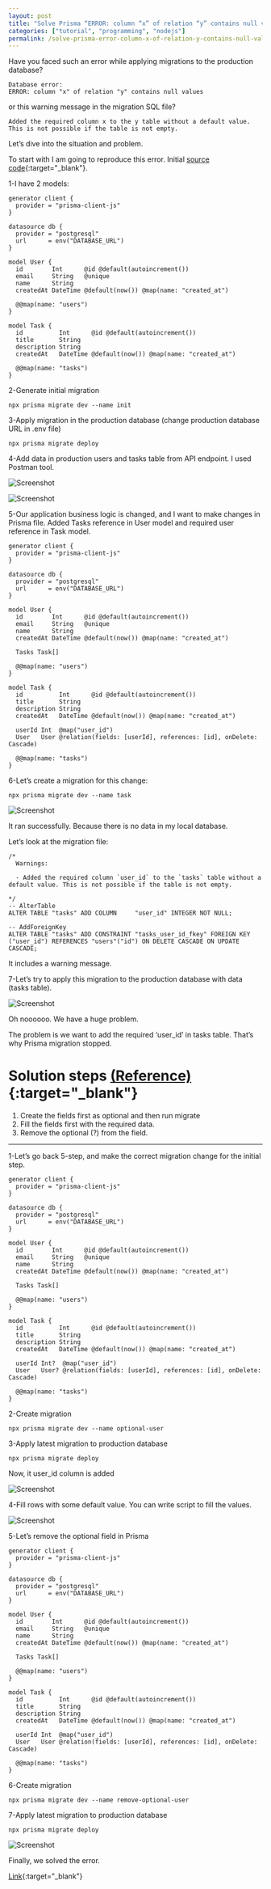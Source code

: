 ```yaml
---
layout: post
title: "Solve Prisma “ERROR: column “x” of relation “y” contains null values”"
categories: ["tutorial", "programming", "nodejs"]
permalink: /solve-prisma-error-column-x-of-relation-y-contains-null-values
---
```


Have you faced such an error while applying migrations to the production database?

```
Database error:
ERROR: column "x" of relation "y" contains null values
```

or this warning message in the migration SQL file?

```
Added the required column x to the y table without a default value. This is not possible if the table is not empty.
```

Let’s dive into the situation and problem.

To start with I am going to reproduce this error. Initial [source code](https://github.com/nodirshox/nestjs-prisma-starter){:target="_blank"}.

1-I have 2 models:

```
generator client {
  provider = "prisma-client-js"
}

datasource db {
  provider = "postgresql"
  url      = env("DATABASE_URL")
}

model User {
  id        Int      @id @default(autoincrement())
  email     String   @unique
  name      String
  createdAt DateTime @default(now()) @map(name: "created_at")

  @@map(name: "users")
}

model Task {
  id          Int      @id @default(autoincrement())
  title       String
  description String
  createdAt   DateTime @default(now()) @map(name: "created_at")

  @@map(name: "tasks")
}
```

2-Generate initial migration

```
npx prisma migrate dev --name init
```

3-Apply migration in the production database (change production database URL in .env file)

```
npx prisma migrate deploy
```

4-Add data in production users and tasks table from API endpoint. I used Postman tool.

![Screenshot](/assets/2023-04-23-prisma-error/prisma-1.jpg)

![Screenshot](/assets/2023-04-23-prisma-error/prisma-2.jpg)

5-Our application business logic is changed, and I want to make changes in Prisma file. Added Tasks reference in User model and required user reference in Task model.

```
generator client {
  provider = "prisma-client-js"
}

datasource db {
  provider = "postgresql"
  url      = env("DATABASE_URL")
}

model User {
  id        Int      @id @default(autoincrement())
  email     String   @unique
  name      String
  createdAt DateTime @default(now()) @map(name: "created_at")

  Tasks Task[]

  @@map(name: "users")
}

model Task {
  id          Int      @id @default(autoincrement())
  title       String
  description String
  createdAt   DateTime @default(now()) @map(name: "created_at")

  userId Int  @map("user_id")
  User   User @relation(fields: [userId], references: [id], onDelete: Cascade)

  @@map(name: "tasks")
}
```

6-Let’s create a migration for this change:

```
npx prisma migrate dev --name task
```

![Screenshot](/assets/2023-04-23-prisma-error/prisma-3.jpg)

It ran successfully. Because there is no data in my local database.

Let’s look at the migration file:

```
/*
  Warnings:

  - Added the required column `user_id` to the `tasks` table without a default value. This is not possible if the table is not empty.

*/
-- AlterTable
ALTER TABLE "tasks" ADD COLUMN     "user_id" INTEGER NOT NULL;

-- AddForeignKey
ALTER TABLE "tasks" ADD CONSTRAINT "tasks_user_id_fkey" FOREIGN KEY ("user_id") REFERENCES "users"("id") ON DELETE CASCADE ON UPDATE CASCADE;
```

It includes a warning message.

7-Let’s try to apply this migration to the production database with data (tasks table).

![Screenshot](/assets/2023-04-23-prisma-error/prisma-4.jpg)

Oh noooooo. We have a huge problem.

The problem is we want to add the required ‘user_id’ in tasks table. That’s why Prisma migration stopped.

# Solution steps [(Reference)](https://stackoverflow.com/a/67868930/10702502){:target="_blank"}

1. Create the fields first as optional and then run migrate
2. Fill the fields first with the required data.
3. Remove the optional (?) from the field.

---

1-Let’s go back 5-step, and make the correct migration change for the initial step.

```
generator client {
  provider = "prisma-client-js"
}

datasource db {
  provider = "postgresql"
  url      = env("DATABASE_URL")
}

model User {
  id        Int      @id @default(autoincrement())
  email     String   @unique
  name      String
  createdAt DateTime @default(now()) @map(name: "created_at")

  Tasks Task[]

  @@map(name: "users")
}

model Task {
  id          Int      @id @default(autoincrement())
  title       String
  description String
  createdAt   DateTime @default(now()) @map(name: "created_at")

  userId Int?  @map("user_id")
  User   User? @relation(fields: [userId], references: [id], onDelete: Cascade)

  @@map(name: "tasks")
}
```

2-Create migration

```
npx prisma migrate dev --name optional-user
```

3-Apply latest migration to production database

```
npx prisma migrate deploy
```

Now, it user_id column is added

![Screenshot](/assets/2023-04-23-prisma-error/prisma-5.jpg)

4-Fill rows with some default value. You can write script to fill the values.

![Screenshot](/assets/2023-04-23-prisma-error/prisma-6.jpg)

5-Let’s remove the optional field in Prisma

```
generator client {
  provider = "prisma-client-js"
}

datasource db {
  provider = "postgresql"
  url      = env("DATABASE_URL")
}

model User {
  id        Int      @id @default(autoincrement())
  email     String   @unique
  name      String
  createdAt DateTime @default(now()) @map(name: "created_at")

  Tasks Task[]

  @@map(name: "users")
}

model Task {
  id          Int      @id @default(autoincrement())
  title       String
  description String
  createdAt   DateTime @default(now()) @map(name: "created_at")

  userId Int  @map("user_id")
  User   User @relation(fields: [userId], references: [id], onDelete: Cascade)

  @@map(name: "tasks")
}
```

6-Create migration

```
npx prisma migrate dev --name remove-optional-user
```

7-Apply latest migration to production database

```
npx prisma migrate deploy
```

![Screenshot](/assets/2023-04-23-prisma-error/prisma-7.jpg)

Finally, we solved the error.

[Link](https://medium.com/@nodirshox-e/solve-prisma-error-column-x-of-relation-y-contains-null-values-6079a5721b1d){:target="_blank"}
